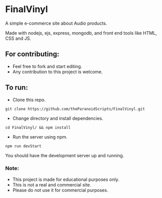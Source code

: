 # FinalVinyl

A simple e-commerce site about Audio products.

Made with nodejs, ejs, express, mongodb, and front end tools like HTML, CSS and JS.

## For contributing:

-   Feel free to fork and start editing.
-   Any contribution to this project is welcome.

## To run:

-   Clone this repo.

```
git clone https://github.com/theParanoidScripts/FinalVinyl.git
```

-   Change directory and install dependencies.

```
cd FinalVinyl/ && npm install
```

-   Run the server using npm.

```
npm run devStart
```

You should have the development server up and running.

### Note:

-   This project is made for educational purposes only.
-   This is not a real and commercial site.
-   Please do not use it for commercial purposes.
